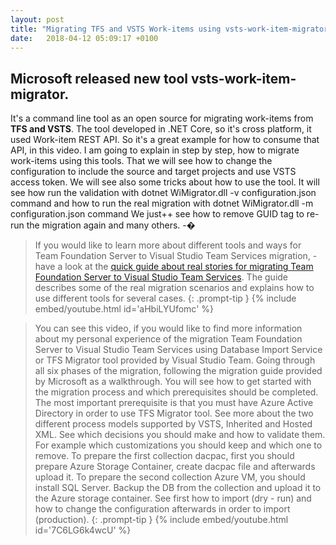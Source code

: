 ```yaml
---
layout: post
title: "Migrating TFS and VSTS Work-items using vsts-work-item-migrator"
date:   2018-04-12 05:09:17 +0100
---
```


## Microsoft released new tool vsts-work-item-migrator.

It\'s a command line tool as an open source for migrating work-items
from **TFS and VSTS**. The tool developed in .NET Core, so it\'s cross
platform, it used Work-item REST API. So it\'s a great example for how
to consume that API, in this video. I am going to explain in step by
step, how to migrate work-items using this tools. That we will see how
to change the configuration to include the source and target projects
and use VSTS access token. We will see also some tricks about how to use
the tool. It will see how run the validation with dotnet WiMigrator.dll
-v configuration.json command and how to run the real migration with
dotnet WiMigrator.dll -m configuration.json command We just++ see how to
remove GUID tag to re-run the migration again and many others. -�

>If you would like to learn more about different tools
and ways for Team Foundation Server to Visual Studio Team Services
migration, - have a look at the [quick guide about real stories for
migrating Team Foundation Server to Visual Studio Team
Services](https://mohamedradwan-devops.github.io/posts/published-a-quick-guide-about-real-stories-for-migrating-team-foundation-server-to-visual-studio-team-services/).
The guide describes some of the real migration scenarios and explains
how to use different tools for several cases.
{: .prompt-tip }
{% include embed/youtube.html id='aHbiLYUfomc' %}

>You can see this video, if you would like to find more information about my personal experience
of the migration Team Foundation Server to Visual Studio Team Services
using Database Import Service or TFS Migrator tool provided by Visual
Studio Team. Going through all six phases of the migration, following
the migration guide provided by Microsoft as a walkthrough. You will see
how to get started with the migration process and which prerequisites
should be completed. The most important prerequisite is that you must
have Azure Active Directory in order to use TFS Migrator tool. See more
about the two different process models supported by VSTS, Inherited and
Hosted XML. See which decisions you should make and how to validate
them. For example which customizations you should keep and which one to
remove. To prepare the first collection dacpac, first you should prepare
Azure Storage Container, create dacpac file and afterwards upload it. To
prepare the second collection Azure VM, you should install SQL Server.
Backup the DB from the collection and upload it to the Azure storage
container. See first how to import (dry - run) and how to change the
configuration afterwards in order to import (production).
{: .prompt-tip }
{% include embed/youtube.html id='7C6LG6k4wcU' %}

